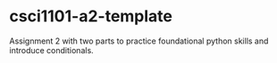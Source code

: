 # csci1101-a2-template
Assignment 2 with two parts to practice foundational python skills and introduce conditionals.
